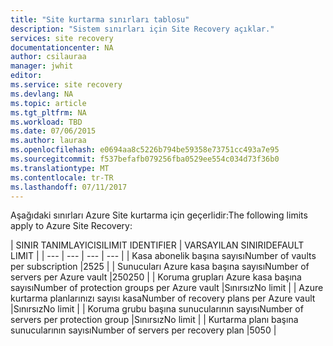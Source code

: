 ```yaml
---
title: "Site kurtarma sınırları tablosu"
description: "Sistem sınırları için Site Recovery açıklar."
services: site recovery
documentationcenter: NA
author: csilauraa
manager: jwhit
editor: 
ms.service: site recovery
ms.devlang: NA
ms.topic: article
ms.tgt_pltfrm: NA
ms.workload: TBD
ms.date: 07/06/2015
ms.author: lauraa
ms.openlocfilehash: e0694aa8c5226b794be59358e73751cc493a7e95
ms.sourcegitcommit: f537befafb079256fba0529ee554c034d73f36b0
ms.translationtype: MT
ms.contentlocale: tr-TR
ms.lasthandoff: 07/11/2017
---
```

<span data-ttu-id="d276c-103">Aşağıdaki sınırları Azure Site kurtarma için geçerlidir:</span><span class="sxs-lookup"><span data-stu-id="d276c-103">The following limits apply to Azure Site Recovery:</span></span>

| <span data-ttu-id="d276c-104">SINIR TANIMLAYICISI</span><span class="sxs-lookup"><span data-stu-id="d276c-104">LIMIT IDENTIFIER</span></span> | <span data-ttu-id="d276c-105">VARSAYILAN SINIRI</span><span class="sxs-lookup"><span data-stu-id="d276c-105">DEFAULT LIMIT</span></span> |
| --- | --- | --- | --- |
| <span data-ttu-id="d276c-106">Kasa abonelik başına sayısı</span><span class="sxs-lookup"><span data-stu-id="d276c-106">Number of vaults per subscription</span></span> |<span data-ttu-id="d276c-107">25</span><span class="sxs-lookup"><span data-stu-id="d276c-107">25</span></span> |
| <span data-ttu-id="d276c-108">Sunucuları Azure kasa başına sayısı</span><span class="sxs-lookup"><span data-stu-id="d276c-108">Number of servers per Azure vault</span></span> |<span data-ttu-id="d276c-109">250</span><span class="sxs-lookup"><span data-stu-id="d276c-109">250</span></span> |
| <span data-ttu-id="d276c-110">Koruma grupları Azure kasa başına sayısı</span><span class="sxs-lookup"><span data-stu-id="d276c-110">Number of protection groups per Azure vault</span></span> |<span data-ttu-id="d276c-111">Sınırsız</span><span class="sxs-lookup"><span data-stu-id="d276c-111">No limit</span></span> |
| <span data-ttu-id="d276c-112">Azure kurtarma planlarınızı sayısı kasa</span><span class="sxs-lookup"><span data-stu-id="d276c-112">Number of recovery plans per Azure vault</span></span> |<span data-ttu-id="d276c-113">Sınırsız</span><span class="sxs-lookup"><span data-stu-id="d276c-113">No limit</span></span> |
| <span data-ttu-id="d276c-114">Koruma grubu başına sunucularının sayısı</span><span class="sxs-lookup"><span data-stu-id="d276c-114">Number of servers per protection group</span></span> |<span data-ttu-id="d276c-115">Sınırsız</span><span class="sxs-lookup"><span data-stu-id="d276c-115">No limit</span></span> |
| <span data-ttu-id="d276c-116">Kurtarma planı başına sunucularının sayısı</span><span class="sxs-lookup"><span data-stu-id="d276c-116">Number of servers per recovery plan</span></span> |<span data-ttu-id="d276c-117">50</span><span class="sxs-lookup"><span data-stu-id="d276c-117">50</span></span> |

